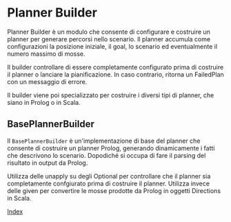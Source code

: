 # Planner Builder
Planner Builder è un modulo che consente di configurare e costruire un planner per generare percorsi nello scenario. 
Il planner accumula come configurazioni la posizione iniziale, il goal, lo scenario ed eventualmente il numero massimo di mosse. 

Il builder controllare di essere completamente configurato prima di costruire il planner o lanciare la pianificazione. 
In caso contrario, ritorna un FailedPlan con un messaggio di errore.

Il builder viene poi specializzato per costruire i diversi tipi di planner, che siano in Prolog o in Scala.

## BasePlannerBuilder
Il `BasePlannerBuilder` è un'implementazione di base del planner che consente di
costruire un planner Prolog, generando dinamicamente i fatti che descrivono lo scenario.
Dopodiché si occupa di fare il parsing del risultato in output da Prolog.

Utilizza delle unapply su degli Optional per controllare che il planner sia completamente confgiurato prima di costruire il planner. 
Utilizza invece delle given per convertire le mosse prodotte da Prolog in oggetti Directions in Scala.

[Index](../index.md)